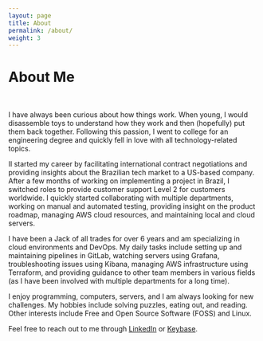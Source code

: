 ```yaml
---
layout: page
title: About
permalink: /about/
weight: 3
---
```


# **About Me**

<br>

I have always been curious about how things work. When young, I would disassemble toys to understand how they work and then (hopefully) put them back together. Following this passion, I went to college for an engineering degree and quickly fell in love with all technology-related topics.

II started my career by facilitating international contract negotiations and providing insights about the Brazilian tech market to a US-based company. After a few months of working on implementing a project in Brazil, I switched roles to provide customer support Level 2 for customers worldwide. I quickly started collaborating with multiple departments, working on manual and automated testing, providing insight on the product roadmap, managing AWS cloud resources, and maintaining local and cloud servers.

I have been a Jack of all trades for over 6 years and am specializing in cloud environments and DevOps. My daily tasks include setting up and maintaining pipelines in GitLab, watching servers using Grafana, troubleshooting issues using Kibana, managing AWS infrastructure using Terraform, and providing guidance to other team members in various fields (as I have been involved with multiple departments for a long time).

I enjoy programming, computers, servers, and I am always looking for new challenges. My hobbies include solving puzzles, eating out, and reading. Other interests include Free and Open Source Software (FOSS) and Linux.

Feel free to reach out to me through [LinkedIn](https://www.linkedin.com/in/matuzalemmuller) or [Keybase](https://www.keybase.io/matuzalemmuller).
